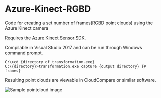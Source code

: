 # Azure-Kinect-RGBD
Code for creating a set number of frames(RGBD point clouds) using the Azure Kinect camera

Requires the [Azure Kinect Sensor SDK](https://github.com/microsoft/Azure-Kinect-Sensor-SDK/blob/develop/docs/usage.md).

Compilable in Visual Studio 2017 and can be run through Windows command prompt.

```
C:\>cd {directory of transformation.exe}
C:\{directory}>transformation.exe capture {output directory} {# frames}
```

Resulting point clouds are viewable in CloudCompare or similar software.

![Sample pointcloud image](https://github.com/leo-step/Azure-Kinect-RGBD/blob/master/sample.JPG)
